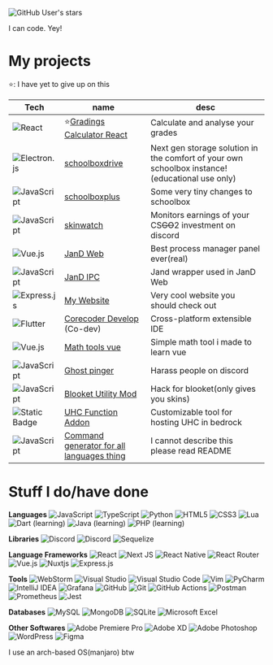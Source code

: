 ![GitHub User's stars](https://img.shields.io/github/stars/skybird23333?style=flat-square)

I can code. Yey!

# My projects
⭐: I have yet to give up on this

| Tech | name  | desc |
| ------------- | ------------- | ------------- |
| ![React](https://img.shields.io/badge/react-%2320232a.svg?style=for-the-badge&logo=react&logoColor=%2361DAFB) | ⭐[Gradings Calculator React](https://github.com/skybird23333/grading-calculator-react) | Calculate and analyse your grades |
| ![Electron.js](https://img.shields.io/badge/Electron-191970?style=for-the-badge&logo=Electron&logoColor=white) | [schoolboxdrive](https://github.com/skybird23333/schoolboxdrive)  | Next gen storage solution in the comfort of your own schoolbox instance! (educational use only) |
| ![JavaScript](https://img.shields.io/badge/javascript-%23323330.svg?style=for-the-badge&logo=javascript&logoColor=%23F7DF1E) | [schoolboxplus](https://github.com/skybird23333/schoolboxplus) | Some very tiny changes to schoolbox |
| ![JavaScript](https://img.shields.io/badge/javascript-%23323330.svg?style=for-the-badge&logo=javascript&logoColor=%23F7DF1E) | [skinwatch](https://github.com/skybird23333/skinwatch) | Monitors earnings of your CS~~GO~~2 investment on discord |
| ![Vue.js](https://img.shields.io/badge/vuejs-%2335495e.svg?style=for-the-badge&logo=vuedotjs&logoColor=%234FC08D) | [JanD Web](https://github.com/skybird23333/jand-web) | Best process manager panel ever(real) |
| ![JavaScript](https://img.shields.io/badge/javascript-%23323330.svg?style=for-the-badge&logo=javascript&logoColor=%23F7DF1E) | [JanD IPC](https://github.com/skybird23333/jand-ipc) | Jand wrapper used in JanD Web |
| ![Express.js](https://img.shields.io/badge/express.js-%23404d59.svg?style=for-the-badge&logo=express&logoColor=%2361DAFB) | [My Website](https://skybord.xyz)  | Very cool website you should check out |
| ![Flutter](https://img.shields.io/badge/Flutter-%2302569B.svg?style=for-the-badge&logo=Flutter&logoColor=white) | [Corecoder Develop](https://github.com/hanprogramer/corecoder_develop) (Co-dev)  | Cross-platform extensible IDE |
| ![Vue.js](https://img.shields.io/badge/vuejs-%2335495e.svg?style=for-the-badge&logo=vuedotjs&logoColor=%234FC08D) | [Math tools vue](https://github.com/skybird23333/math-tools-vue)  | Simple math tool i made to learn vue |
| ![JavaScript](https://img.shields.io/badge/javascript-%23323330.svg?style=for-the-badge&logo=javascript&logoColor=%23F7DF1E) | [Ghost pinger](https://github.com/skybird23333/ghost-pinger)  | Harass people on discord |
| ![JavaScript](https://img.shields.io/badge/javascript-%23323330.svg?style=for-the-badge&logo=javascript&logoColor=%23F7DF1E) | [Blooket Utility Mod](https://github.com/skybird23333/blooklet-utility-mod) | Hack for blooket(only gives you skins)  |
| ![Static Badge](https://img.shields.io/badge/MCAddon-a?style=for-the-badge&color=%2357954B) | [UHC Function Addon](https://github.com/skybird23333/mc-bedrocc-UHC-function) | Customizable tool for hosting UHC in bedrock |
| ![JavaScript](https://img.shields.io/badge/javascript-%23323330.svg?style=for-the-badge&logo=javascript&logoColor=%23F7DF1E) | [Command generator for all languages thing](https://github.com/skybird23333/command-generator-for-all-languages-thing) | I cannot describe this please read README |

# Stuff I do/have done
**Languages**
![JavaScript](https://img.shields.io/badge/javascript-%23323330.svg?style=for-the-badge&logo=javascript&logoColor=%23F7DF1E)
![TypeScript](https://img.shields.io/badge/typescript-%23007ACC.svg?style=for-the-badge&logo=typescript&logoColor=white)
![Python](https://img.shields.io/badge/python-3670A0?style=for-the-badge&logo=python&logoColor=ffdd54)
![HTML5](https://img.shields.io/badge/html5-%23E34F26.svg?style=for-the-badge&logo=html5&logoColor=white)
![CSS3](https://img.shields.io/badge/css3-%231572B6.svg?style=for-the-badge&logo=css3&logoColor=white)
![Lua](https://img.shields.io/badge/lua-%232C2D72.svg?style=for-the-badge&logo=lua&logoColor=white)
![Dart](https://img.shields.io/badge/dart-%230175C2.svg?style=for-the-badge&logo=dart&logoColor=white) (learning)
![Java](https://img.shields.io/badge/java-%23ED8B00.svg?style=for-the-badge&logo=openjdk&logoColor=white) (learning)
![PHP](https://img.shields.io/badge/php-%23777BB4.svg?style=for-the-badge&logo=php&logoColor=white) (learning)

**Libraries**
![Discord](https://img.shields.io/badge/Discord.js-%235865F2.svg?style=for-the-badge&logo=discord&logoColor=white)
![Discord](https://img.shields.io/badge/Discord.py-%235865F2.svg?style=for-the-badge&logo=discord&logoColor=white)
![Sequelize](https://img.shields.io/badge/Sequelize-52B0E7?style=for-the-badge&logo=Sequelize&logoColor=white)

**Language Frameworks**
![React](https://img.shields.io/badge/react-%2320232a.svg?style=for-the-badge&logo=react&logoColor=%2361DAFB)
![Next JS](https://img.shields.io/badge/Next-black?style=for-the-badge&logo=next.js&logoColor=white)
![React Native](https://img.shields.io/badge/react_native-%2320232a.svg?style=for-the-badge&logo=react&logoColor=%2361DAFB)
![React Router](https://img.shields.io/badge/React_Router-CA4245?style=for-the-badge&logo=react-router&logoColor=white)
![Vue.js](https://img.shields.io/badge/vuejs-%2335495e.svg?style=for-the-badge&logo=vuedotjs&logoColor=%234FC08D)
![Nuxtjs](https://img.shields.io/badge/Nuxt-002E3B?style=for-the-badge&logo=nuxtdotjs&logoColor=#00DC82)
![Express.js](https://img.shields.io/badge/express.js-%23404d59.svg?style=for-the-badge&logo=express&logoColor=%2361DAFB)

**Tools**
![WebStorm](https://img.shields.io/badge/webstorm-143?style=for-the-badge&logo=webstorm&logoColor=white&color=black)
![Visual Studio](https://img.shields.io/badge/Visual%20Studio-5C2D91.svg?style=for-the-badge&logo=visual-studio&logoColor=white)
![Visual Studio Code](https://img.shields.io/badge/Visual%20Studio%20Code-0078d7.svg?style=for-the-badge&logo=visual-studio-code&logoColor=white)
![Vim](https://img.shields.io/badge/VIM-%2311AB00.svg?style=for-the-badge&logo=vim&logoColor=white)
![PyCharm](https://img.shields.io/badge/pycharm-143?style=for-the-badge&logo=pycharm&logoColor=black&color=black&labelColor=green)
![IntelliJ IDEA](https://img.shields.io/badge/IntelliJIDEA-000000.svg?style=for-the-badge&logo=intellij-idea&logoColor=white)
![Grafana](https://img.shields.io/badge/grafana-%23F46800.svg?style=for-the-badge&logo=grafana&logoColor=white)
![GitHub](https://img.shields.io/badge/github-%23121011.svg?style=for-the-badge&logo=github&logoColor=white)
![Git](https://img.shields.io/badge/git-%23F05033.svg?style=for-the-badge&logo=git&logoColor=white)
![GitHub Actions](https://img.shields.io/badge/github%20actions-%232671E5.svg?style=for-the-badge&logo=githubactions&logoColor=white)
![Postman](https://img.shields.io/badge/Postman-FF6C37?style=for-the-badge&logo=postman&logoColor=white)
![Prometheus](https://img.shields.io/badge/Prometheus-E6522C?style=for-the-badge&logo=Prometheus&logoColor=white)
![Jest](https://img.shields.io/badge/-jest-%23C21325?style=for-the-badge&logo=jest&logoColor=white)

**Databases**
![MySQL](https://img.shields.io/badge/mysql-4479A1.svg?style=for-the-badge&logo=mysql&logoColor=white)
![MongoDB](https://img.shields.io/badge/MongoDB-%234ea94b.svg?style=for-the-badge&logo=mongodb&logoColor=white)
![SQLite](https://img.shields.io/badge/sqlite-%2307405e.svg?style=for-the-badge&logo=sqlite&logoColor=white)
![Microsoft Excel](https://img.shields.io/badge/Microsoft_Excel-217346?style=for-the-badge&logo=microsoft-excel&logoColor=white)

**Other Softwares**
![Adobe Premiere Pro](https://img.shields.io/badge/Adobe%20Premiere%20Pro-9999FF.svg?style=for-the-badge&logo=Adobe%20Premiere%20Pro&logoColor=white)
![Adobe XD](https://img.shields.io/badge/Adobe%20XD-470137?style=for-the-badge&logo=Adobe%20XD&logoColor=#FF61F6)
![Adobe Photoshop](https://img.shields.io/badge/adobe%20photoshop-%2331A8FF.svg?style=for-the-badge&logo=adobe%20photoshop&logoColor=white)
![WordPress](https://img.shields.io/badge/WordPress-%23117AC9.svg?style=for-the-badge&logo=WordPress&logoColor=white)
![Figma](https://img.shields.io/badge/figma-%23F24E1E.svg?style=for-the-badge&logo=figma&logoColor=white)

I use an arch-based OS(manjaro) btw
